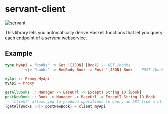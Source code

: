 # servant-client

![servant](https://raw.githubusercontent.com/haskell-servant/servant/master/servant.png)

This library lets you automatically derive Haskell functions that let you query each endpoint of a *servant* webservice.

## Example

``` haskell
type MyApi = "books" :> Get '[JSON] [Book] -- GET /books
        :<|> "books" :> ReqBody Book :> Post '[JSON] Book -- POST /books

myApi :: Proxy MyApi
myApi = Proxy

getAllBooks :: Manager -> BaseUrl -> ExceptT String IO [Book]
postNewBook :: Book -> Manager -> BaseUrl -> ExceptT String IO Book
-- 'client' allows you to produce operations to query an API from a client.
(getAllBooks :<|> postNewBook) = client myApi
```
